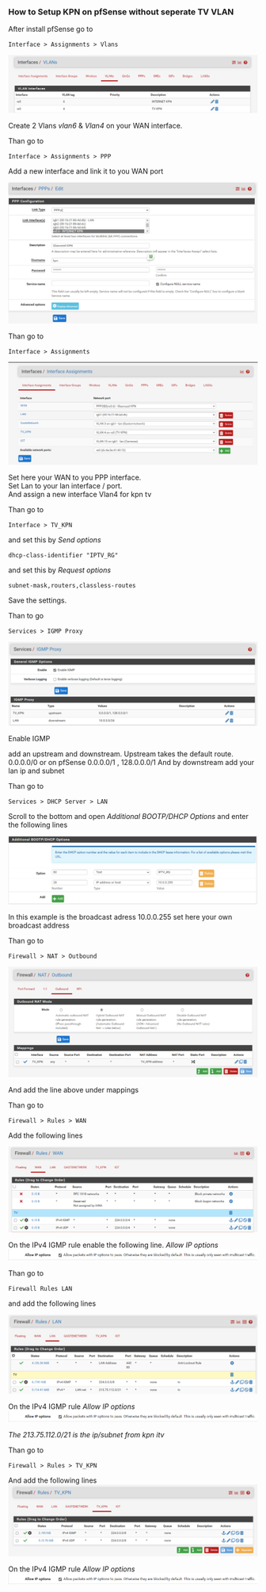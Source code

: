 
### How to Setup KPN on pfSense without seperate TV VLAN

After install pfSense go to

```
Interface > Assignments > Vlans
```
![vlans](../../images/pfsense-without-vlan/Vlans.png)

Create 2 Vlans *vlan6* & *Vlan4* on your WAN interface.

Than go to

```
Interface > Assignments > PPP
```

Add a new interface and link it to you WAN port

![PPP](../../images/pfsense-without-vlan/PPP.png)

Than go to 

```
Interface > Assignments 
```
![assignments](../../images/pfsense-without-vlan/assignments.png)

Set here your WAN to you PPP interface.  
Set Lan to your lan interface / port.  
And assign a new interface Vlan4 for kpn tv

Than go to

```
Interface > TV_KPN
```
and set this by _Send options_
```
dhcp-class-identifier "IPTV_RG"
```
and set this by _Request options_
```
subnet-mask,routers,classless-routes
```

Save the settings.

Than to go

```
Services > IGMP Proxy
```

![IGMPProxy](../../images/pfsense-without-vlan/IGMPPROXY.png)

Enable IGMP

add an upstream and downstream.
Upstream takes the default route. 0.0.0.0/0 or on pfSense 0.0.0.0/1 , 128.0.0.0/1
And by downstream add your lan ip and subnet

Than go to

```
Services > DHCP Server > LAN
```

Scroll to the bottom and open *Additional BOOTP/DHCP Options*
and enter the following lines

![BOOTP](../../images/pfsense-without-vlan/Additional-BOOTP-DHCP.png)

In this example is the broadcast adress 10.0.0.255 set here your own broadcast address

Than go to

```
Firewall > NAT > Outbound
```

![BOOTP](../../images/pfsense-without-vlan/outbound.png)

And add the line above under mappings

Than go to

```
Firewall > Rules > WAN
```

Add the following lines

![RulesWAN](../../images/pfsense-without-vlan/rules-wan.png)

On the IPv4 IGMP rule enable the following line.
_Allow IP options_
![ipoptions](../../images/pfsense-without-vlan/ipoptions.png)

Than go to

```
Firewall Rules LAN
```

and add the following lines

![fwlan](../../images/pfsense-without-vlan/firewalllan.png)

On the IPv4 IGMP rule _Allow IP options_
![ipoptions](../../images/pfsense-without-vlan/ipoptions.png)

_The 213.75.112.0/21 is the ip/subnet from kpn itv_

Than go to

```
Firewall > Rules > TV_KPN
```

And add the following lines
![tvKPN](../../images/pfsense-without-vlan/TV_KPN.png)

On the IPv4 IGMP rule _Allow IP options_
![ipoptions](../../images/pfsense-without-vlan/ipoptions.png)
